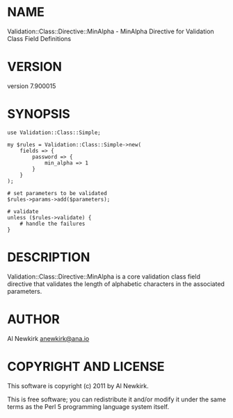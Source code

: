 # NAME

Validation::Class::Directive::MinAlpha - MinAlpha Directive for Validation Class Field Definitions

# VERSION

version 7.900015

# SYNOPSIS

    use Validation::Class::Simple;

    my $rules = Validation::Class::Simple->new(
        fields => {
            password => {
                min_alpha => 1
            }
        }
    );

    # set parameters to be validated
    $rules->params->add($parameters);

    # validate
    unless ($rules->validate) {
        # handle the failures
    }

# DESCRIPTION

Validation::Class::Directive::MinAlpha is a core validation class field
directive that validates the length of alphabetic characters in the associated
parameters.

# AUTHOR

Al Newkirk <anewkirk@ana.io>

# COPYRIGHT AND LICENSE

This software is copyright (c) 2011 by Al Newkirk.

This is free software; you can redistribute it and/or modify it under
the same terms as the Perl 5 programming language system itself.
